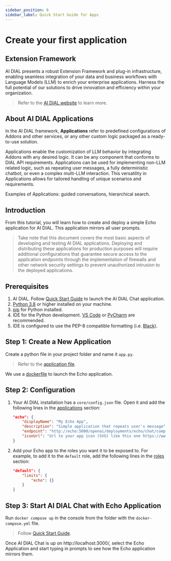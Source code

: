 ```yaml
---
sidebar_position: 6
sidebar_label: Quick Start Guide for Apps
---
```


# Create your first application

## Extension Framework

AI DIAL presents a robust Extension Framework and plug-in infrastructure, enabling seamless integration of your data and business workflows with Language Models (LLM) to enrich your enterprise applications. Harness the full potential of our solutions to drive innovation and efficiency within your organization.

> Refer to the [AI DIAL website](https://epam-rail.com/extension-framework) to learn more.

## About AI DIAL Applications 

In the AI DIAL framework, **Applications** refer to predefined configurations of Addons and other services, or any other custom logic packaged as a ready-to-use solution.

Applications enable the customization of LLM behavior by integrating Addons with any desired logic. It can be any component that conforms to DIAL API requirements. Applications can be used for implementing non-LLM related logic, such as repeating user messages, a fully deterministic chatbot, or even a complex multi-LLM interaction. This versatility in Applications allows for tailored handling of unique scenarios and requirements.

Examples of Applications: guided conversations, hierarchical search.

## Introduction

From this tutorial, you will learn how to create and deploy a simple Echo application for AI DIAL. This application mirrors all user prompts.

> Take note that this document covers the most basic aspects of developing and testing AI DIAL applications. Deploying and distributing these applications for production purposes will require additional configurations that guarantee secure access to the application endpoints through the implementation of firewalls and other network security settings to prevent unauthorized intrusion to the deployed applications.

## Prerequisites

1. AI DIAL. Follow [Quick Start Guide](./quick-start.md) to launch the AI DIAL Chat application.
2. [Python 3.8](https://www.python.org) or higher installed on your machine.
3. [pip](https://pip.pypa.io/en/stable/) for Python installed.
4. IDE for the Python development. [VS Code](https://code.visualstudio.com) or [PyCharm](https://www.jetbrains.com/pycharm/) are recommended.
5. IDE is configured to use the PEP-8 compatible formatting (i.e. [Black](https://black.readthedocs.io/en/stable/index.html)).

## Step 1: Create a New Application

Create a python file in your project folder and name it `app.py`.

> Refer to the [application file](./dial-docker-compose/application/echo/app.py). 

We use a [dockerfile](./dial-docker-compose/application/echo/Dockerfile) to launch the Echo application.

## Step 2: Configuration

1. Your AI DIAL installation has a `core/config.json` file. Open it and add the following lines in the [applications](./dial-docker-compose/application/core/config.json#L11) section:

    ```json
    "echo": {
        "displayName": "My Echo App",
        "description": "Simple application that repeats user's message",
        "endpoint": "http://echo:5000/openai/deployments/echo/chat/completions",
        "iconUrl": "Url to your app icon (SVG) like this one https://www.svgrepo.com/show/532030/circle-heat.svg"
    }
    ```

2. Add your Echo app to the roles you want it to be exposed to. For example, to add it to the `default` role, add the following lines in the [roles](./dial-docker-compose/application/core/config.json#L47) section:

    ```json
    "default": {
        "limits": {
            "echo": {}
        }
    }
    ```

## Step 3: Start AI DIAL Chat with Echo Application

Run `docker compose up` in the console from the folder with the `docker-compose.yml` file.

> Follow [Quick Start Guide](./quick-start.md).

Once AI DIAL Chat is up on http://localhost:3000/, select the Echo Application and start typing in prompts to see how the Echo application mirrors them.


